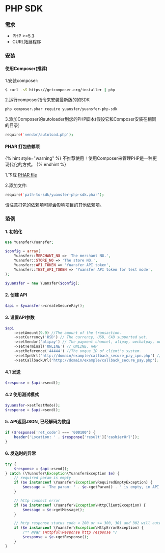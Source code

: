 # PHP SDK

### 需求

* PHP &gt;=5.3
* CURL拓展程序

### 安装

#### 使用Composer\(推荐\)

1.安装composer:

```bash
$ curl -sS https://getcomposer.org/installer | php
```

2.运行composer指令来安装最新版的的SDK

```bash
php composer.phar require yuansfer/yuansfer-php-sdk
```

3.添加Composer的autoloader到您的PHP脚本\(假设它和Composer安装在相同的目录\)

```bash
require('vendor/autoload.php');
```

#### PHAR 打包依赖项

{% hint style="warning" %}
不推荐使用！使用Composer来管理PHP是一种更现代化的方式。
{% endhint %}

1.下载 [PHAR file](https://github.com/yuansfer/yuansfer-php-sdk/releases/tag/v1.1.0)

2.添加文件:

```bash
require('path-to-sdk/yuansfer-php-sdk.phar');
```

请注意打包的依赖项可能会影响项目的其他依赖项。

### 范例

#### 1. 初始化

```php
use Yuansfer\Yuansfer;

$config = array(
    Yuansfer::MERCHANT_NO => 'The merchant NO.',
    Yuansfer::STORE_NO => 'The store NO.',
    Yuansfer::API_TOKEN => 'Yuansfer API token',
    Yuansfer::TEST_API_TOKEN => 'Yuansfer API token for test mode',
);

$yuansfer = new Yuansfer($config);
```

#### 2. 创建 API

```php
$api = $yuansfer->createSecurePay();
```

#### 3. 设置API参数

```php
$api
    ->setAmount(9.9) //The amount of the transaction.
    ->setCurrency('USD') // The currency, USD, CAD supported yet.
    ->setVendor('alipay') // The payment channel, alipay, wechatpay, unionpay, enterprisepay are supported yet.
    ->setTerminal('ONLINE') // ONLINE, WAP
    ->setReference('44444') //The unque ID of client's system.
    ->setIpnUrl('http://domain/example/callback_secure_pay_ipn.php') // The asynchronous callback method.
    ->setCallbackUrl('http://domain/example/callback_secure_pay.php'); // The Synchronous callback method.
```

#### 4.1 发送

```php
$response = $api->send();
```

#### 4.2 使用测试模式

```php
$yuansfer->setTestMode();
$response = $api->send();
```

#### 5. API返回JSON, 已经解码为数组

```php
if ($response['ret_code'] === '000100') {
	header('Location: ' . $response['result']['cashierUrl']);
}
```

#### 6. 发送时的异常

```php
try {
    $response = $api->send();
} catch (\Yuansfer\Exception\YuansferException $e) {
    // required param is empty
    if ($e instanceof \Yuansfer\Exception\RequiredEmptyException) {
        $message = 'The param: ' . $e->getParam() . ' is empty, in API: ' . $e->getApi();
    }

    // http connect error
    if ($e instanceof \Yuansfer\Exception\HttpClientException) {
        $message = $e->getMessage();
    }

    // http response status code < 200 or >= 300, 301 and 302 will auto redirect
    if ($e instanceof \Yuansfer\Exception\HttpErrorException) {
        /** @var \Httpful\Response http response */
        $response = $e->getResponse();
    }
}
```



